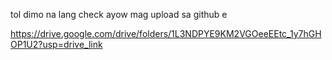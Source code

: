 tol dimo na lang check ayow mag upload sa github e

https://drive.google.com/drive/folders/1L3NDPYE9KM2VGOeeEEtc_1y7hGHOP1U2?usp=drive_link
